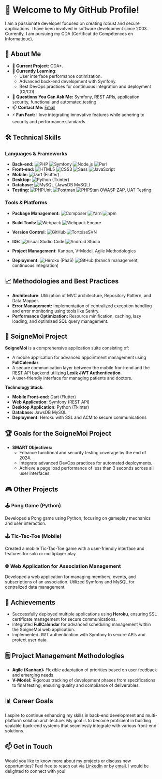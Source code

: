 # 👋 Welcome to My GitHub Profile!

I am a passionate developer focused on creating robust and secure applications. 
I have been involved in software development since 2003.
Currently, I am pursuing my CDA (Certificat de Compétences en Informatique).

## 🚀 About Me

- 🔭 **Current Project:** CDA*.
- 🌱 **Currently Learning:**
  - User interface performance optimization.
  - Advanced back-end development with Symfony.
  - Best DevOps practices for continuous integration and deployment (CI/CD).
- 💬 **Questions You Can Ask Me:** Symfony, REST APIs, application security, functional and automated testing.
- 📫 **Contact Me:** [Email](mailto:marion.maurice@mail.com)
- ⚡ **Fun Fact:** I love integrating innovative features while adhering to security and performance standards.

## 🛠️ Technical Skills

### Languages & Frameworks
- **Back-end:** 
  ![PHP](https://img.shields.io/badge/PHP-777BB4?style=flat&logo=php&logoColor=white)  ![Symfony](https://img.shields.io/badge/Symfony-000000?style=flat&logo=symfony&logoColor=white) ![Node.js](https://img.shields.io/badge/Node.js-339933?style=flat&logo=nodedotjs&logoColor=white) ![Perl](https://img.shields.io/badge/Perl-0298C3?style=flat&logo=perl&logoColor=white)
- **Front-end:** 
  ![HTML5](https://img.shields.io/badge/HTML5-E34F26?style=flat&logo=html5&logoColor=white) ![CSS3](https://img.shields.io/badge/CSS3-1572B6?style=flat&logo=css3&logoColor=white) ![Sass](https://img.shields.io/badge/Sass-CC6699?style=flat&logo=sass&logoColor=white) ![JavaScript](https://img.shields.io/badge/JavaScript-F7DF1E?style=flat&logo=javascript&logoColor=black)
- **Mobile:** 
   ![Dart](https://img.shields.io/badge/Dart-00BFFF?style=flat&logo=dart&logoColor=white) (Flutter)
- **Desktop:** 
   ![Python](https://img.shields.io/badge/Python-3776AB?style=flat&logo=python&logoColor=white) (Tkinter)
- **Database:** 
   ![MySQL](https://img.shields.io/badge/MySQL-4479A1?style=flat&logo=mysql&logoColor=white) (JawsDB MySQL)
- **Testing:** 
   ![PHPUnit](https://img.shields.io/badge/PHPUnit-36648B?style=flat&logo=php&logoColor=white) ![Postman](https://img.shields.io/badge/Postman-FF6C37?style=flat&logo=postman&logoColor=white)    ![PHPStan](https://img.shields.io/badge/PHPStan-4F4F4F?style=flat&logo=php&logoColor=white) OWASP ZAP, UAT Testing

### Tools & Platforms
- **Package Management:** 
![Composer](https://img.shields.io/badge/Composer-885630?style=flat&logo=composer&logoColor=white) ![Yarn](https://img.shields.io/badge/Yarn-2C8EBB?style=flat&logo=yarn&logoColor=white) ![npm](https://img.shields.io/badge/npm-CB3837?style=flat&logo=npm&logoColor=white)
- **Build Tools:** 
![Webpack](https://img.shields.io/badge/Webpack-8DD3C7?style=flat&logo=webpack&logoColor=black) ![Webpack Encore](https://img.shields.io/badge/Webpack%20Encore-FF2D55?style=flat&logo=webpack&logoColor=white)
- **Version Control:** 
![GitHub](https://img.shields.io/badge/GitHub-181717?style=flat&logo=github&logoColor=white) ![TortoiseSVN](https://img.shields.io/badge/TortoiseSVN-3F5B78?style=flat&logo=svn&logoColor=white)

- **IDE:** 
![Visual Studio Code](https://img.shields.io/badge/Visual%20Studio%20Code-007ACC?style=flat&logo=visual-studio-code&logoColor=white) ![Android Studio](https://img.shields.io/badge/Android%20Studio-3DDC84?style=flat&logo=android-studio&logoColor=white)
- **Project Management:** Kanban, V-Model, Agile Methodologies
- **Deployment:** 
![Heroku](https://img.shields.io/badge/Heroku-430098?style=flat&logo=heroku&logoColor=white) (PaaS)  ![GitHub](https://img.shields.io/badge/GitHub-181717?style=flat&logo=github&logoColor=white) (branch management, continuous integration)

## 📈 Methodologies and Best Practices

- **Architecture:** Utilization of MVC architecture, Repository Pattern, and Data Mapper.
- **Error Management:** Implementation of centralized exception handling and error monitoring using tools like Sentry.
- **Performance Optimization:** Resource minification, caching, lazy loading, and optimized SQL query management.

## 🔗 SoigneMoi Project

**SoigneMoi** is a comprehensive application suite consisting of:
- A mobile application for advanced appointment management using **FullCalendar**.
- A secure communication layer between the mobile front-end and the REST API backend utilizing **Lexik JWT Authentication**.
- A user-friendly interface for managing patients and doctors.

**Technology Stack:**
- **Mobile Front-end:** Dart (Flutter)
- **Web Application:** Symfony (REST API)
- **Desktop Application:** Python (Tkinter)
- **Database:** JawsDB MySQL
- **Deployment:** Heroku with SSL and ACM to secure communications

## 🏆 Goals for the SoigneMoi Project

- **SMART Objectives:** 
  - Enhance functional and security testing coverage by the end of 2024.
  - Integrate advanced DevOps practices for automated deployments.
  - Achieve a page load performance of less than 3 seconds across all user interfaces.

## 🎮 Other Projects

### 🕹️ Pong Game (Python)
Developed a Pong game using Python, focusing on gameplay mechanics and user interaction.

### 🕹️ Tic-Tac-Toe (Mobile)
Created a mobile Tic-Tac-Toe game with a user-friendly interface and features for solo or multiplayer play.

### 🌐 Web Application for Association Management
Developed a web application for managing members, events, and subscriptions of an association. Utilized Symfony and MySQL for centralized data management.

## 🏅 Achievements
- Successfully deployed multiple applications using **Heroku**, ensuring SSL certificate management for secure communications.
- Integrated **FullCalendar** for advanced scheduling management within the SoigneMoi web application.
- Implemented JWT authentication with Symfony to secure APIs and protect user data.

## 🗒️ Project Management Methodologies
- **Agile (Kanban):** Flexible adaptation of priorities based on user feedback and emerging needs.
- **V-Model:** Rigorous tracking of development phases from specifications to final testing, ensuring quality and compliance of deliverables.

## 📊 Career Goals
I aspire to continue enhancing my skills in back-end development and multi-platform solution architecture. My goal is to become proficient in building scalable back-end systems that seamlessly integrate with various front-end solutions.

## 📫 Get in Touch 
Would you like to know more about my projects or discuss new opportunities? Feel free to reach out via [LinkedIn](https://www.linkedin.com/in/marion-maurice-61156a316/) or by [email](mailto:marion.maurice@mail.com). I would be delighted to connect with you!
